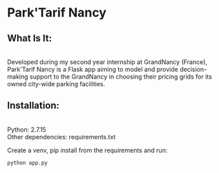 # Park'Tarif Nancy



<h2>What Is It: </h2><br/>
Developed during my second year internship at GrandNancy (France), Park'Tarif Nancy is a Flask app aiming to model and provide decision-making support to the GrandNancy in choosing their pricing grids for its owned city-wide parking facilities.

<h2>Installation:</h2> <br/>
Python: 2.7.15 <br/>
Other dependencies: requirements.txt <br/>

Create a venv, pip install from the requirements and run:<br/>

```shell
python app.py
```

